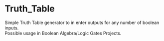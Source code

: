 # Truth_Table
Simple Truth Table generator to in enter outputs for any number of boolean inputs.  
Possible usage in Boolean Algebra/Logic Gates Projects.
